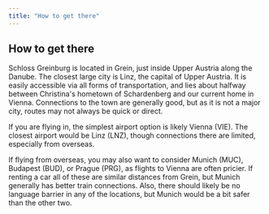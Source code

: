 ```yaml
---
title: "How to get there"
---
```


## How to get there

Schloss Greinburg is located in Grein, just inside Upper Austria along the Danube. The closest large city is Linz, the capital of Upper Austria. It is easily accessible via all forms of transportation, and lies about halfway between Christina's hometown of Schardenberg and our current home in Vienna. Connections to the town are generally good, but as it is not a major city, routes may not always be quick or direct.

If you are flying in, the simplest airport option is likely Vienna (VIE). The closest airport would be Linz (LNZ), though connections there are limited, especially from overseas.

If flying from overseas, you may also want to consider Munich (MUC), Budapest (BUD), or Prague (PRG), as flights to Vienna are often pricier. If renting a car all of these are similar distances from Grein, but Munich generally has better train connections. Also, there should likely be no language barrier in any of the locations, but Munich would be a bit safer than the other two.